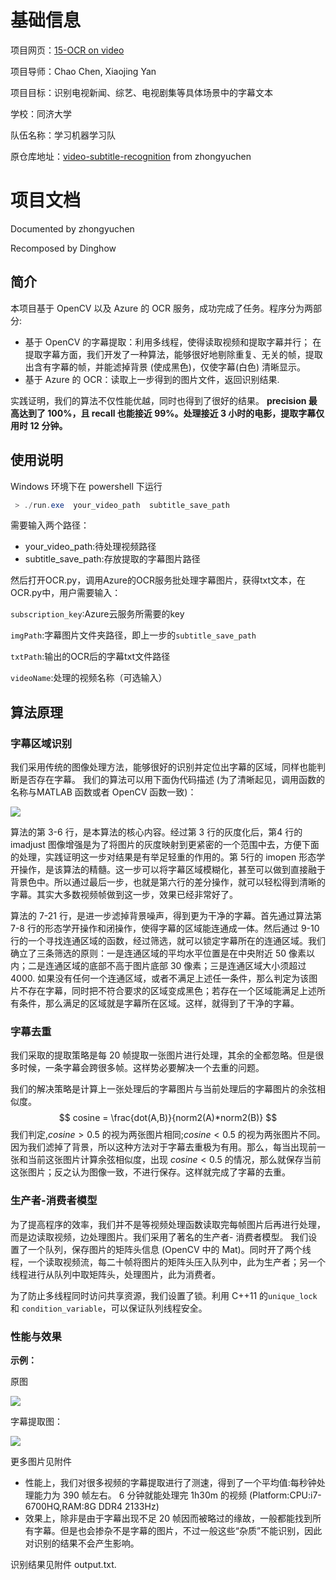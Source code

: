 # 基础信息
项目网页：[15-OCR on video](http://studentclub.msra.cn/project/institute/10)

项目导师：Chao Chen, Xiaojing Yan

项目目标：识别电视新闻、综艺、电视剧集等具体场景中的字幕文本



学校：同济大学

队伍名称：学习机器学习队

原仓库地址：[video-subtitle-recognition](https://github.com/zhongyuchen/video-subtitle-recognition) from zhongyuchen

# 项目文档

Documented by zhongyuchen

Recomposed by Dinghow

## 简介

本项目基于 OpenCV 以及 Azure 的 OCR 服务，成功完成了任务。程序分为两部分:

- 基于 OpenCV 的字幕提取：利用多线程，使得读取视频和提取字幕并行； 在提取字幕方面，我们开发了一种算法，能够很好地剔除重复、无关的帧，提取出含有字幕的帧，并能滤掉背景 (使成黑色)，仅使字幕(白色) 清晰显示。
- 基于 Azure 的 OCR：读取上一步得到的图片文件，返回识别结果.

实践证明，我们的算法不仅性能优越，同时也得到了很好的结果。 **precision 最高达到了 100%，且 recall 也能接近 99%。处理接近 3 小时的电影，提取字幕仅用时 12 分钟。** 

## 使用说明

Windows 环境下在 powershell 下运行 

```powershell
 > ./run.exe  your_video_path  subtitle_save_path
```

需要输入两个路径：

- your_video_path:待处理视频路径
- subtitle_save_path:存放提取的字幕图片路径

然后打开OCR.py，调用Azure的OCR服务批处理字幕图片，获得txt文本，在OCR.py中，用户需要输入：

`subscription_key`:Azure云服务所需要的key

`imgPath`:字幕图片文件夹路径，即上一步的`subtitle_save_path`

`txtPath`:输出的OCR后的字幕txt文件路径

`videoName`:处理的视频名称（可选输入）



## 算法原理

### 字幕区域识别

我们采用传统的图像处理方法，能够很好的识别并定位出字幕的区域，同样也能判断是否存在字幕。
我们的算法可以用下面伪代码描述 (为了清晰起见，调用函数的名称与MATLAB 函数或者 OpenCV 函数一致)： 

![](http://ouluvpd0z.bkt.clouddn.com/ocr_pseudocode1.png)

算法的第 3-6 行，是本算法的核心内容。经过第 3 行的灰度化后，第4 行的 imadjust 图像增强是为了将图片的灰度映射到更紧密的一个范围中去，方便下面的处理，实践证明这一步对结果是有举足轻重的作用的。第 5行的 imopen 形态学开操作，是该算法的精髓。这一步可以将字幕区域模糊化，甚至可以做到直接融于背景色中。所以通过最后一步，也就是第六行的差分操作，就可以轻松得到清晰的字幕。其实大多数视频帧做到这一步，效果已经非常好了。

算法的 7-21 行，是进一步滤掉背景噪声，得到更为干净的字幕。首先通过算法第 7-8 行的形态学开操作和闭操作，使得字幕的区域能连通成一体。然后通过 9-10 行的一个寻找连通区域的函数，经过筛选，就可以锁定字幕所在的连通区域。我们确立了三条筛选的原则：一是连通区域的平均水平位置是在中央附近 50 像素以内；二是连通区域的底部不高于图片底部 30 像素；三是连通区域大小须超过 4000. 如果没有任何一个连通区域，或者不满足上述任一条件，那么判定为该图片不存在字幕，同时把不符合要求的区域变成黑色；若存在一个区域能满足上述所有条件，那么满足的区域就是字幕所在区域。这样，就得到了干净的字幕。 

### 字幕去重

我们采取的提取策略是每 20 帧提取一张图片进行处理，其余的全都忽略。但是很多时候，一条字幕会跨很多帧。这样势必要解决一个去重的问题。

我们的解决策略是计算上一张处理后的字幕图片与当前处理后的字幕图片的余弦相似度。
$$
cosine = \frac{dot(A,B)}{norm2(A)*norm2(B)}
$$
我们判定,$cosine > 0.5$ 的视为两张图片相同;$cosine < 0.5$ 的视为两张图片不同。因为我们滤掉了背景，所以这种方法对于字幕去重极为有用。那么，每当出现前一张和当前这张图片计算余弦相似度，出现 $cosine < 0.5$ 的情况，那么就保存当前这张图片；反之认为图像一致，不进行保存。这样就完成了字幕的去重。 

### 生产者-消费者模型

为了提高程序的效率，我们并不是等视频处理函数读取完每帧图片后再进行处理，而是边读取视频，边处理图片。我们采用了著名的生产者- 消费者模型。
我们设置了一个队列，保存图片的矩阵头信息 (OpenCV 中的 Mat)。同时开了两个线程，一个读取视频流，每二十帧将图片的矩阵头压入队列中，此为生产者；另一个线程进行从队列中取矩阵头，处理图片，此为消费者。

为了防止多线程同时访问共享资源，我们设置了锁。利用 C++11 的`unique_lock` 和 `condition_variable`，可以保证队列线程安全。 

### 性能与效果

**示例：**

原图

![](http://ouluvpd0z.bkt.clouddn.com/img_80420.jpg)

字幕提取图：

![](http://ouluvpd0z.bkt.clouddn.com/604.png)

更多图片见附件

- 性能上，我们对很多视频的字幕提取进行了测速，得到了一个平均值:每秒钟处理能力为 390 帧左右。 6 分钟就能处理完 1h30m 的视频 (Platform:CPU:i7-6700HQ,RAM:8G DDR4 2133Hz)
- 效果上，除非是由于字幕出现不足 20 帧因而被略过的缘故，一般都能找到所有字幕。但是也会掺杂不是字幕的图片，不过一般这些“杂质”不能识别，因此对识别的结果不会产生影响。

识别结果见附件 output.txt.
